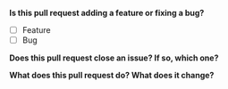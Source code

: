 **Is this pull request adding a feature or fixing a bug?**  
 - [ ] Feature
 - [ ] Bug

**Does this pull request close an issue? If so, which one?**


**What does this pull request do? What does it change?**


